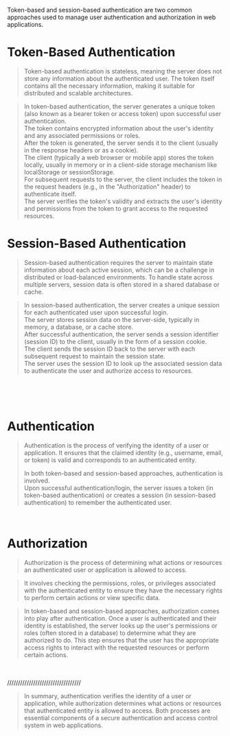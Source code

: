 Token-based and session-based authentication are two common approaches used to manage user authentication and authorization in web applications.

# Token-Based Authentication
> Token-based authentication is stateless, meaning the server does not store any information about the authenticated user. The token itself contains all the necessary information, making it suitable for distributed and scalable architectures.  

> In token-based authentication, the server generates a unique token (also known as a bearer token or access token) upon successful user authentication.  
> The token contains encrypted information about the user's identity and any associated permissions or roles.  
> After the token is generated, the server sends it to the client (usually in the response headers or as a cookie).  
> The client (typically a web browser or mobile app) stores the token locally, usually in memory or in a client-side storage mechanism like localStorage or sessionStorage.  
> For subsequent requests to the server, the client includes the token in the request headers (e.g., in the "Authorization" header) to authenticate itself.  
> The server verifies the token's validity and extracts the user's identity and permissions from the token to grant access to the requested resources.  

# Session-Based Authentication
> Session-based authentication requires the server to maintain state information about each active session, which can be a challenge in distributed or load-balanced environments. To handle state across multiple servers, session data is often stored in a shared database or cache.

> In session-based authentication, the server creates a unique session for each authenticated user upon successful login.  
> The server stores session data on the server-side, typically in memory, a database, or a cache store.  
> After successful authentication, the server sends a session identifier (session ID) to the client, usually in the form of a session cookie.  
> The client sends the session ID back to the server with each subsequent request to maintain the session state.  
> The server uses the session ID to look up the associated session data to authenticate the user and authorize access to resources.  

<br/>
<br/>
<br/>

# Authentication
> Authentication is the process of verifying the identity of a user or application. It ensures that the claimed identity (e.g., username, email, or token) is valid and corresponds to an authenticated entity.
>
> In both token-based and session-based approaches, authentication is involved.  
> Upon successful authentication/login, the server issues a token (in token-based authentication) or creates a session (in session-based authentication) to remember the authenticated user.  

<br/>

# Authorization
> Authorization is the process of determining what actions or resources an authenticated user or application is allowed to access.  

> It involves checking the permissions, roles, or privileges associated with the authenticated entity to ensure they have the necessary rights to perform certain actions or view specific data.   

> In token-based and session-based approaches, authorization comes into play after authentication. Once a user is authenticated and their identity is established, the server looks up the user's permissions or roles (often stored in a database) to determine what they are authorized to do. This step ensures that the user has the appropriate access rights to interact with the requested resources or perform certain actions.  

<br/>
<br/>
//////////////////////////////////

> In summary, authentication verifies the identity of a user or application, while authorization determines what actions or resources that authenticated entity is allowed to access. Both processes are essential components of a secure authentication and access control system in web applications.  
